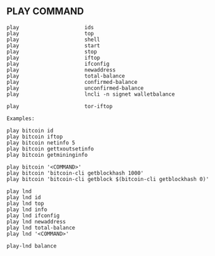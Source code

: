 ## PLAY COMMAND

	play                     ids
	play                     top
	play                     shell
	play                     start
	play                     stop
	play                     iftop
	play                     ifconfig
	play                     newaddress
	play                     total-balance
	play                     confirmed-balance
	play                     unconfirmed-balance
	play                     lncli -n signet walletbalance

	play                     tor-iftop

	Examples:

	play bitcoin id
	play bitcoin iftop
	play bitcoin netinfo 5
	play bitcoin gettxoutsetinfo
	play bitcoin getmininginfo

	play bitcoin '<COMMAND>'
	play bitcoin 'bitcoin-cli getblockhash 1000'
	play bitcoin 'bitcoin-cli getblock $(bitcoin-cli getblockhash 0)'

	play lnd
	play lnd id
	play lnd top
	play lnd info
	play lnd ifconfig
	play lnd newaddress
	play lnd total-balance
	play lnd '<COMMAND>'

	play-lnd balance
